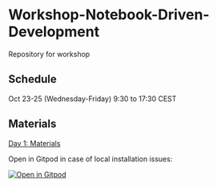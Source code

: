 # Workshop-Notebook-Driven-Development
Repository for workshop


## Schedule

Oct 23-25 (Wednesday-Friday)
9:30 to 17:30 CEST

## Materials

[Day 1: Materials](day1/)

Open in Gitpod in case of local installation issues:

[![Open in Gitpod](https://gitpod.io/button/open-in-gitpod.svg)](https://gitpod.io/#https://github.com/ibehave-ibots/Workshop-Notebook-Driven-Development.git)


